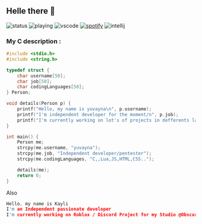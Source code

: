 ## Helle there :wave:

![status](https://api.statusbadges.me/badge/status/284320682144169988?simple=true&style=for-the-badge)  ![playing](https://api.statusbadges.me/badge/playing/284320682144169988?style=for-the-badge) ![vscode](https://api.statusbadges.me/badge/vscode/284320682144169988?style=for-the-badge) [![spotify](https://api.statusbadges.me/badge/spotify/284320682144169988?style=for-the-badge)](https://api.statusbadges.me/openspotify/284320682144169988) ![intellij](https://api.statusbadges.me/badge/intellij/284320682144169988?style=for-the-badge)
### My C description :
```c
#include <stdio.h>
#include <string.h>

typedef struct {
    char username[50];
    char job[50];
    char codingLanguages[50];
} Person;

void details(Person p) {
    printf("Hello, my name is yuvayna\n", p.username);
    printf("I'm independent developer for the moment/n", p.job);
    printf("I'm currently working on lot's of projects in defferents languages", p.codingLanguages);
}

int main() {
    Person me;
    strcpy(me.username, "yuvayna");
    strcpy(me.job, "Independent developer/pentester");
    strcpy(me.codingLanguages, "C,,Lua,JS,HTML,CSS..");

    details(me);
    return 0;
}
```

Also

```c
Hello, my name is Kayli
I'm an Independent passionate developer 
I'm currently working on Roblox / Discord Project for my Studio @Obscura Studio

